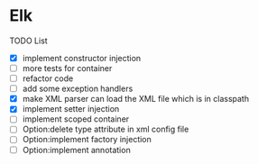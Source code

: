 Elk
===

TODO List
- [X] implement constructor injection
- [ ] more tests for container
- [ ] refactor code
- [ ] add some exception handlers
- [X] make XML parser can load the XML file which is in classpath
- [X] implement setter injection
- [ ] implement scoped container
- [ ] Option:delete type attribute in xml config file
- [ ] Option:implement factory injection
- [ ] Option:implement annotation

